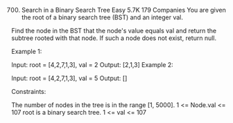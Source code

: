 700. Search in a Binary Search Tree
Easy
5.7K
179
Companies
You are given the root of a binary search tree (BST) and an integer val.

Find the node in the BST that the node's value equals val and return the subtree rooted with that node. If such a node does not exist, return null.

 

Example 1:


Input: root = [4,2,7,1,3], val = 2
Output: [2,1,3]
Example 2:


Input: root = [4,2,7,1,3], val = 5
Output: []
 

Constraints:

The number of nodes in the tree is in the range [1, 5000].
1 <= Node.val <= 107
root is a binary search tree.
1 <= val <= 107